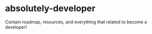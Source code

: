 # absolutely-developer
Contain roadmap, resources, and everything that related to become a developer!
